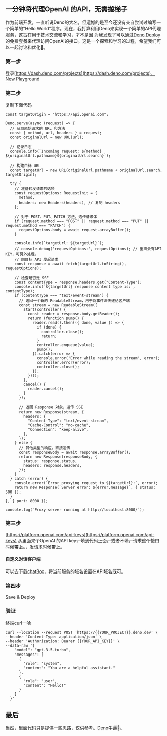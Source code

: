 ## 一分钟将代理OpenAI 的API，无需搬梯子
作为前端开发，一直听说Deno的大名，但遗憾的是至今还没有亲自尝试过编写一个简单的"Hello World"程序。现在，我打算利用Deno来实现一个简单的API代理服务，这旨在用于技术交流和学习，才不是因
为我发现了可以通过[Deno Deploy](https://deno.com/deploy/pricing)的免费套餐来代理访问OpenAI的接口。这是一个探索和学习的过程，希望我们可以一起讨论和优化🐶。

### 第一步
登录[https://dash.deno.com/projects](https://dash.deno.com/projects)，New Playground

### 第二步
复制下面代码
```JS
const targetOrigin = "https://api.openai.com";

Deno.serve(async (request) => {
  // 获取原始请求的 URL 和方法
  const { method, url, headers } = request;
  const originalUrl = new URL(url);
  
  // 记录日志
  console.info(`Incoming request: ${method} ${originalUrl.pathname}${originalUrl.search}`);

  // 构建目标 URL
  const targetUrl = new URL(originalUrl.pathname + originalUrl.search, targetOrigin);
  
  try {
    // 准备转发请求的选项
    const requestOptions: RequestInit = {
      method,
      headers: new Headers(headers), // 复制 headers
    };

    // 对于 POST、PUT、PATCH 方法，透传请求体
    if (request.method === "POST" || request.method === "PUT" || request.method === "PATCH") {
      requestOptions.body = await request.arrayBuffer();
    }

    console.info(`targetUrl: ${targetUrl}`);
    // console.debug('requestOptions:', requestOptions); // 里面会有API KEY，可另外处理。
    // 向目标 API 发起请求
    const response = await fetch(targetUrl.toString(), requestOptions);

    // 检查是否是 SSE
    const contentType = response.headers.get("Content-Type");
    console.info(`${targetUrl} response content type is:`, contentType);
    if (contentType === "text/event-stream") {
      // 返回一个新的 ReadableStream，用于将事件流传递给客户端
      const stream = new ReadableStream({
        start(controller) {
          const reader = response.body.getReader();
          return (function pump() {
            reader.read().then(({ done, value }) => {
              if (done) {
                controller.close();
                return;
              }
              controller.enqueue(value);
              pump();
            }).catch(error => {
              console.error('Error while reading the stream', error);
              controller.error(error);
              controller.close();
            });
          })();
        },
        cancel() {
          reader.cancel();
        }
      });

      // 返回 Response 对象，透传 SSE
      return new Response(stream, {
        headers: {
          "Content-Type": "text/event-stream",
          "Cache-Control": "no-cache",
          "Connection": "keep-alive",
        },
      });
    } else {
      // 其他类型的响应，直接透传
      const responseBody = await response.arrayBuffer();
      return new Response(responseBody, {
        status: response.status,
        headers: response.headers,
      });
    }
  } catch (error) {
    console.error(`Error proxying request to ${targetUrl}:`, error);
    return new Response(`Server error: ${error.message}`, { status: 500 });
  }
}, { port: 8000 });

console.log(`Proxy server running at http://localhost:8000/`);
```

### 第三步
[https://platform.openai.com/api-keys](https://platform.openai.com/api-keys) 从里面来个OpenAI 的API key~~，填到代码上面。或者不填，请求这个接口时候带上。~~，发请求时候带上。

#### 自定义对话客户端
可以去下载[chatBox](https://chatboxai.app/zh)，将当前服务的域名设置在API域名既可。

### 第四步
Save & Deploy

### 验证
终端curl一哈
```shell
curl --location --request POST 'https://{{YOUR_PROJECT}}.deno.dev' \
--header 'Content-Type: application/json' \
--header 'Authorization: Bearer {{YOUR_API_KEY}}' \
--data-raw '{
    "model": "gpt-3.5-turbo",
    "messages": [
      {
        "role": "system",
        "content": "You are a helpful assistant."
      },
      {
        "role": "user",
        "content": "Hello!"
      }
    ]
  }'
```
## 最后
当然，里面代码只是提供一些思路，仅供参考。Deno牛逼🐶。    